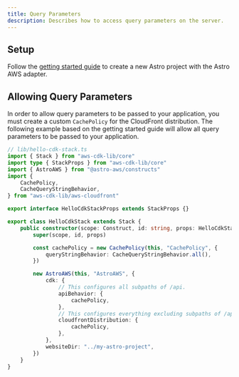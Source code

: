 ```yaml
---
title: Query Parameters
description: Describes how to access query parameters on the server.
---
```


## Setup

Follow the [getting started guide](./getting-started) to create a new Astro project with the Astro AWS adapter.

## Allowing Query Parameters

In order to allow query parameters to be passed to your application, you must create a custom `CachePolicy` for the CloudFront distribution. The following example based on the getting started guide will allow all query parameters to be passed to your application.

```ts ins={16-18,21-31}
// lib/hello-cdk-stack.ts
import { Stack } from "aws-cdk-lib/core"
import type { StackProps } from "aws-cdk-lib/core"
import { AstroAWS } from "@astro-aws/constructs"
import {
	CachePolicy,
	CacheQueryStringBehavior,
} from "aws-cdk-lib/aws-cloudfront"

export interface HelloCdkStackProps extends StackProps {}

export class HelloCdkStack extends Stack {
	public constructor(scope: Construct, id: string, props: HelloCdkStackProps) {
		super(scope, id, props)

		const cachePolicy = new CachePolicy(this, "CachePolicy", {
			queryStringBehavior: CacheQueryStringBehavior.all(),
		})

		new AstroAWS(this, "AstroAWS", {
			cdk: {
				// This configures all subpaths of /api.
				apiBehavior: {
					cachePolicy,
				},
				// This configures everything excluding subpaths of /api.
				cloudfrontDistribution: {
					cachePolicy,
				},
			},
			websiteDir: "../my-astro-project",
		})
	}
}
```

```

```
